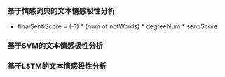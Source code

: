 ### 基于情感词典的文本情感极性分析
* finalSentiScore = (-1) ^ (num of notWords) * degreeNum * sentiScore
### 基于SVM的文本情感极性分析
### 基于LSTM的文本情感极性分析